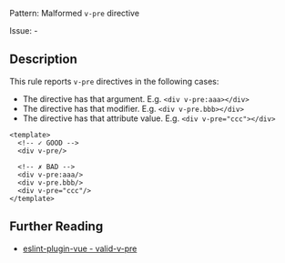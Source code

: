 Pattern: Malformed `v-pre` directive

Issue: -

## Description

This rule reports `v-pre` directives in the following cases:

- The directive has that argument. E.g. `<div v-pre:aaa></div>`
- The directive has that modifier. E.g. `<div v-pre.bbb></div>`
- The directive has that attribute value. E.g. `<div v-pre="ccc"></div>`

<eslint-code-block :rules="{'vue/valid-v-pre': ['error']}">

```vue
<template>
  <!-- ✓ GOOD -->
  <div v-pre/>

  <!-- ✗ BAD -->
  <div v-pre:aaa/>
  <div v-pre.bbb/>
  <div v-pre="ccc"/>
</template>
```

</eslint-code-block>

## Further Reading

* [eslint-plugin-vue - valid-v-pre](https://eslint.vuejs.org/rules/valid-v-pre.html)
